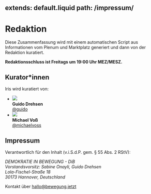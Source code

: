 extends: default.liquid
path: /impressum/
---

# Redaktion

Diese Zusammenfassung wird mit einem automatischen Script aus Informationen vom Plenum und Marktplatz generiert und dann von der Redaktion kuratiert.

**Redaktionsschluss ist Freitags um 19:00 Uhr MEZ/MESZ.**

## Kurator\*innen

Iris wird kuratiert von:

<div class="profiles" markdown="1">

- ![](https://marktplatz.bewegung.jetzt/user_avatar/marktplatz.bewegung.jetzt/guido/240/13632_2.png) <br/> **Guido Drehsen** <br/> [@guido](https://marktplatz.bewegung.jetzt/u/guido/summary)
- ![](https://marktplatz.bewegung.jetzt/user_avatar/marktplatz.bewegung.jetzt/michaelvoss/240/5585_2.png) <br/> **Michael Voß** <br/> [@michaelvoss](https://marktplatz.bewegung.jetzt/u/michaelvoss/summary)

</div>


## Impressum

Verantwortlich für den Inhalt (v.i.S.d.P. gem. § 55 Abs. 2 RStV):

<address>
DEMOKRATIE IN BEWEGUNG - DiB<br/>
Vorstandsvorsitz: Sabine Onayli, Guido Drehsen<br/>
Lola-Fischel-Straße 18<br/>
30173 Hannover, Deutschland
</address>

Kontakt über <hallo@bewegung.jetzt>
